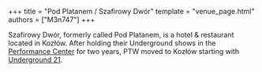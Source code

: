 +++
title = "Pod Platanem / Szafirowy Dwór"
template = "venue_page.html"
authors = ["M3n747"]
+++

Szafirowy Dwór, formerly called Pod Platanem, is a hotel & restaurant located in Kozłów. After holding their Underground shows in the [Performance Center](@/v/ptw-targowa.md) for two years, PTW moved to Kozłów starting with [Underground 21](@/w/2024-04-13-ptw-underground-21.md).
